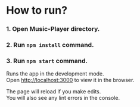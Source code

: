 # How to run?
### 1. Open Music-Player directory.
### 2. Run `npm install` command.
### 3. Run `npm start` command.

Runs the app in the development mode.<br>
Open [http://localhost:3000](http://localhost:3000) to view it in the browser.

The page will reload if you make edits.<br>
You will also see any lint errors in the console.

